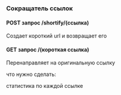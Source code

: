 ### Сокращатель ссылок

#### POST запрос /shortify/(ссылка) 

Создает короткий url и возвращает его

#### GET запрос /(короткая ссылка)

Перенаправляет на оригинальную ссылку

что нужно сделать:

статистика по каждой ссылке

